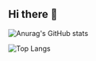 ## Hi there 👋

<!--
**RaffiArdhiN/RaffiArdhiN** is a ✨ _special_ ✨ repository because its `README.md` (this file) appears on your GitHub profile.

Here are some ideas to get you started:

- 🔭 I’m currently working on ...
- 🌱 I’m currently learning ...
- 👯 I’m looking to collaborate on ...
- 🤔 I’m looking for help with ...
- 💬 Ask me about ...
- 📫 How to reach me: ...
- 😄 Pronouns: ...
- ⚡ Fun fact: ...
-->

![Anurag's GitHub stats](https://github-readme-stats.vercel.app/api?username=RaffiArdhiN&theme=tokyonight)

![Top Langs](https://github-readme-stats.vercel.app/api/top-langs/?username=RaffiArdhiN&layout=compact&theme=tokyonight)
